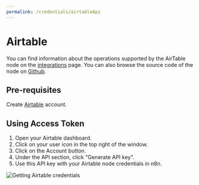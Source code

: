 ```yaml
---
permalink: /credentials/airtableApi
---
```


# Airtable
You can find information about the operations supported by the AirTable node on the [integrations](https://n8n.io/integrations/n8n-nodes-base.airtable) page. You can also browse the source code of the node on [Github](https://github.com/n8n-io/n8n/tree/master/packages/nodes-base/nodes/Airtable).

## Pre-requisites

Create [Airtable](https://airtable.com/) account.

## Using Access Token

1. Open your Airtable dashboard.
2. Click on your user icon in the top right of the window.
3. Click on the Account button.
4. Under the API section, click "Generate API key".
5. Use this API key with your Airtable node credentials in n8n.


![Getting Airtable credentials](https://i.imgur.com/w4a7lf8.gif)




